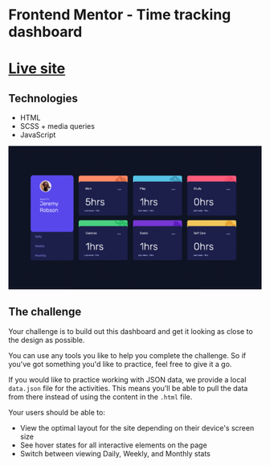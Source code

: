 # Frontend Mentor - Time tracking dashboard

<h1><a href="https://flamboyant-bartik-9a5064.netlify.app/">Live site</a></h1>


## Technologies

- HTML
- SCSS + media queries
- JavaScript

 <img src="https://raw.githubusercontent.com/ArnasLuksas/time-tracking-dashboard-main/main/images/time-tracking.png" alt="time tracking" > 


## The challenge

Your challenge is to build out this dashboard and get it looking as close to the design as possible.

You can use any tools you like to help you complete the challenge. So if you've got something you'd like to practice, feel free to give it a go.

If you would like to practice working with JSON data, we provide a local `data.json` file for the activities. This means you'll be able to pull the data from there instead of using the content in the `.html` file.

Your users should be able to:

- View the optimal layout for the site depending on their device's screen size
- See hover states for all interactive elements on the page
- Switch between viewing Daily, Weekly, and Monthly stats



